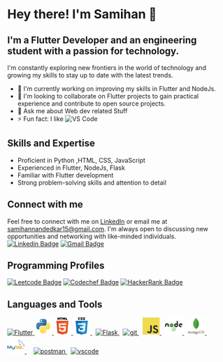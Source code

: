# Hey there! I'm Samihan 👋

## I'm a Flutter Developer and an engineering student with a passion for technology. 
I'm constantly exploring new frontiers in the world of technology and growing my skills to stay up to date with the latest trends.

- 🔭 I'm currently working on improving my skills in Flutter and NodeJs.
- 👯 I'm looking to collaborate on Flutter projects to gain practical experience and contribute to open source projects.
- 💬 Ask me about Web dev related Stuff
- ⚡ Fun fact: I like ![VS Code](https://img.shields.io/badge/VSCode-0078D4?style=for-the-badge&logo=visual%20studio%20code&logoColor=white)

## Skills and Expertise
- Proficient in Python ,HTML, CSS, JavaScript
- Experienced in Flutter, NodeJs, Flask
- Familiar with Flutter development
- Strong problem-solving skills and attention to detail

## Connect with me
Feel free to connect with me on [LinkedIn](linkedin.com/in/samihan15) or email me at samihannandedkar15@gmail.com. I'm always open to discussing new opportunities and networking with like-minded individuals. <br/>
 [![Linkedin Badge](https://img.shields.io/badge/LinkedIn-0077B5?style=for-the-badge&logo=linkedin&logoColor=white)](https://www.linkedin.com/in/samihan15/) 
 [![Gmail Badge](https://img.shields.io/badge/Gmail-D14836?style=for-the-badge&logo=gmail&logoColor=white&link=mailto:hemant14050@gmail.com)](mailto:samihannandedkar15@gmail.com)

## Programming Profiles
[![Leetcode Badge](https://img.shields.io/badge/-LeetCode-FFA116?style=for-the-badge&logo=LeetCode&logoColor=black)](https://www.leetcode.com/samihan)
[![Codechef Badge](https://img.shields.io/badge/-CodeChef-5B4638?style=for-the-badge&logo=CodeChef&logoColor=white)](https://www.codechef.com/users/samihan_15)
[![HackerRank Badge](https://img.shields.io/badge/-Hackerrank-2EC866?style=for-the-badge&logo=HackerRank&logoColor=white)](https://www.hackerrank.com/samihannandedka1)

## Languages and Tools
<p align="left"> 
 <a href="https://flutter.dev" target="_blank" rel="noreferrer"> <img src="https://logowik.com/content/uploads/images/flutter5786.jpg" alt="Flutter" width="40" height="40"/> </a> 
<a href="https://www.python.org" target="_blank" rel="noreferrer"> <img src="https://raw.githubusercontent.com/devicons/devicon/master/icons/python/python-original.svg" alt="python" width="40" height="40"/> </a> 
<a href="https://www.w3.org/html/" target="_blank" rel="noreferrer"> <img src="https://raw.githubusercontent.com/devicons/devicon/master/icons/html5/html5-original-wordmark.svg" alt="html5" width="40" height="40"/> </a> 
<a href="https://www.w3schools.com/css/" target="_blank" rel="noreferrer"> <img src="https://raw.githubusercontent.com/devicons/devicon/master/icons/css3/css3-original-wordmark.svg" alt="css3" width="40" height="40"/> </a> &nbsp;
 <a href="https://flask.palletsprojects.com/en/2.3.x/" target="_blank" rel="noreferrer"> <img src="https://miro.medium.com/v2/resize:fit:1100/format:webp/1*0G5zu7CnXdMT9pGbYUTQLQ.png" alt="Flask" width="40" height="40"/> </a> &nbsp;
<a href="https://git-scm.com/" target="_blank" rel="noreferrer"> <img src="https://www.vectorlogo.zone/logos/git-scm/git-scm-icon.svg" alt="git" width="40" height="40"/> </a> &nbsp;
<a href="https://developer.mozilla.org/en-US/docs/Web/JavaScript" target="_blank" rel="noreferrer"> <img src="https://raw.githubusercontent.com/devicons/devicon/master/icons/javascript/javascript-original.svg" alt="javascript" width="40" height="40"/> </a> &nbsp;
 <a href="https://nodejs.org" target="_blank" rel="noreferrer"> <img src="https://raw.githubusercontent.com/devicons/devicon/master/icons/nodejs/nodejs-original-wordmark.svg" alt="nodejs" width="40" height="40"/> </a> &nbsp;
<a href="https://www.mongodb.com/" target="_blank" rel="noreferrer"> <img src="https://raw.githubusercontent.com/devicons/devicon/master/icons/mongodb/mongodb-original-wordmark.svg" alt="mongodb" width="40" height="40"/> </a> &nbsp;
<a href="https://www.mysql.com/" target="_blank" rel="noreferrer"> <img src="https://raw.githubusercontent.com/devicons/devicon/master/icons/mysql/mysql-original-wordmark.svg" alt="mysql" width="40" height="40"/> </a> &nbsp; &nbsp;
<a href="https://postman.com" target="_blank" rel="noreferrer"> <img src="https://www.vectorlogo.zone/logos/getpostman/getpostman-icon.svg" alt="postman" width="40" height="40"/> </a> &nbsp; 
<a href="https://code.visualstudio.com" target="_blank" rel="noreferrer"> <img src="https://cdn.iconscout.com/icon/free/png-256/visual-studio-code-3251603-2724650.png?f=avif&w=128" alt="vscode" width="40" height="40"/> </a>
</p>
